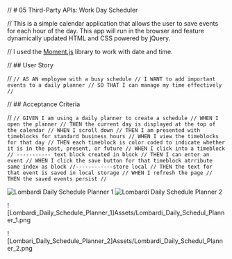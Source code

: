 // # 05 Third-Party APIs: Work Day Scheduler

// This is a simple calendar application that allows the user to save events for each hour of the day. This app will run in the browser and feature dynamically updated HTML and CSS powered by jQuery.

// I used the [Moment.js](https://momentjs.com/) library to work with date and time.

// ## User Story

// `// AS AN employee with a busy schedule // I WANT to add important events to a daily planner // SO THAT I can manage my time effectively //`

// ## Acceptance Criteria

// `// GIVEN I am using a daily planner to create a schedule // WHEN I open the planner // THEN the current day is displayed at the top of the calendar // WHEN I scroll down // THEN I am presented with timeblocks for standard business hours // WHEN I view the timeblocks for that day // THEN each timeblock is color coded to indicate whether it is in the past, present, or future // WHEN I click into a timeblock // ----------- text block created in block // THEN I can enter an event // WHEN I click the save button for that timeblock atrribute same index as block //------------store local // THEN the text for that event is saved in local storage // WHEN I refresh the page // THEN the saved events persist //`

<img src="Assets/Lombardi_Daily_Schedul_Planner_1.png width = 80%" alt="Lombardi Daily Schedule Planner 1">

<img src="Assets/Lombardi_Daily_Schedul_Planner_2.png width = 80%" alt="Lombardi Daily Schedule Planner 2">

![Lombardi_Daily_Schedule_Planner_1]Assets/Lombardi_Daily_Schedul_Planner_1.png

![Lombari_Daily_Schedule_Planner_2]Assets/Lombardi_Daily_Schedul_Planner_2.png
